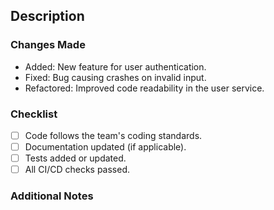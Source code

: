 ## Description
<!-- Provide a clear and concise description of the changes in this MR. -->

### Changes Made
<!-- List the key changes made in this MR. Use bullet points for readability. -->
- Added: New feature for user authentication.
- Fixed: Bug causing crashes on invalid input.
- Refactored: Improved code readability in the user service.

### Checklist
<!-- Ensure the following tasks are completed before submitting the MR. -->
- [ ] Code follows the team's coding standards.
- [ ] Documentation updated (if applicable).
- [ ] Tests added or updated.
- [ ] All CI/CD checks passed.

### Additional Notes
<!-- Add any additional context, notes, or questions for reviewers. -->
